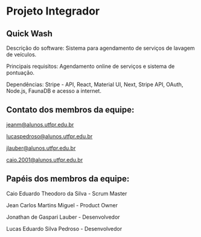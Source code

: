 # Projeto Integrador

## Quick Wash

Descrição do software: Sistema para agendamento de serviços de lavagem de veículos.

Principais requisitos: Agendamento online de serviços e sistema de pontuação.

Dependências: Stripe - API, React, Material UI, Next, Stripe API, OAuth, Node.js, FaunaDB e acesso a internet.


## Contato dos membros da equipe:

jeanm@alunos.utfpr.edu.br

lucaspedroso@alunos.utfpr.edu.br

jlauber@alunos.utfpr.edu.br

caio.2001@alunos.utfpr.edu.br


## Papéis dos membros da equipe:

Caio Eduardo Theodoro da Silva - Scrum Master

Jean Carlos Martins Miguel - Product Owner

Jonathan de Gaspari Lauber - Desenvolvedor

Lucas Eduardo Silva Pedroso - Desenvolvedor
